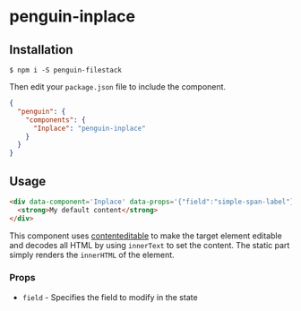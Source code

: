 # penguin-inplace

## Installation

	$ npm i -S penguin-filestack

Then edit your `package.json` file to include the component.

```json
{
  "penguin": {
    "components": {
      "Inplace": "penguin-inplace"
    }
  }
}
```

## Usage

```html
<div data-component='Inplace' data-props='{"field":"simple-span-label"}'>
  <strong>My default content</strong>
</div>
```

This component uses [contenteditable](https://developer.mozilla.org/en-US/docs/Web/API/HTMLElement/contentEditable) to make the target element editable and decodes all HTML by using `innerText` to set the content. The static part simply renders the `innerHTML` of the element.

### Props

  * `field` - Specifies the field to modify in the state